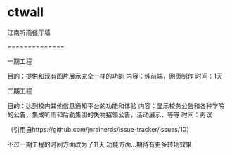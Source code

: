 ctwall
==============

江南听雨餐厅墙

==============


一期工程

目的：提供和现有图片展示完全一样的功能
内容：纯前端，网页制作
时间：1天

二期工程

目的：达到校内其他信息通知平台的功能和体验
内容：显示校务公告和各种学院的公告，集成听雨和后勤集团的失物招领公告，活动展示，等等
时间：再议

（引用自https://github.com/jnrainerds/issue-tracker/issues/10）

不过一期工程的时间方面改为了11天
功能方面...期待有更多转场效果
